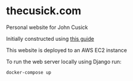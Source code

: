 # thecusick.com
Personal website for John Cusick

Initially constructed using [this guide](https://docs.docker.com/compose/django/)

This website is deployed to an AWS EC2 instance

To run the web server locally using Django run:

~~~
docker-compose up
~~~
